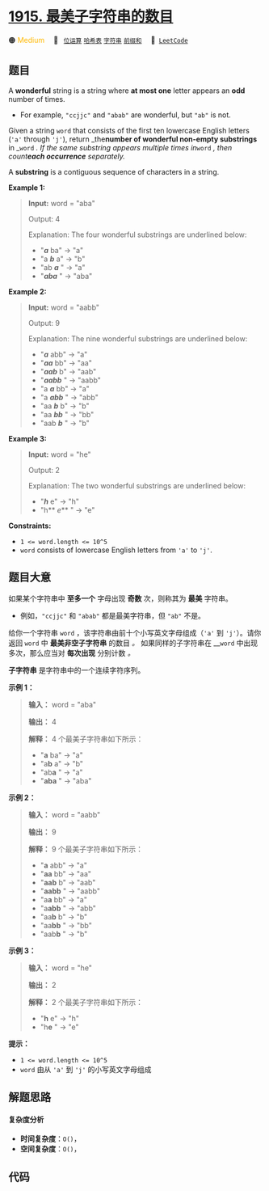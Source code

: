 # [1915. 最美子字符串的数目](https://leetcode.com/problems/number-of-wonderful-substrings)

🟠 <font color=#ffb800>Medium</font>&emsp; 🔖&ensp; [`位运算`](/tag/bit-manipulation.md) [`哈希表`](/tag/hash-table.md) [`字符串`](/tag/string.md) [`前缀和`](/tag/prefix-sum.md)&emsp; 🔗&ensp;[`LeetCode`](https://leetcode.com/problems/number-of-wonderful-substrings)

## 题目

A **wonderful** string is a string where **at most one** letter appears an
**odd** number of times.

  * For example, `"ccjjc"` and `"abab"` are wonderful, but `"ab"` is not.

Given a string `word` that consists of the first ten lowercase English letters
(`'a'` through `'j'`), return _the**number of wonderful non-empty substrings**
in _`word` _. If the same substring appears multiple times in_`word` _, then
count**each occurrence** separately._

A **substring** is a contiguous sequence of characters in a string.



**Example 1:**

> 
> 
> 
> 
> 
> **Input:** word = "aba"
> 
> Output: 4
> 
> Explanation: The four wonderful substrings are underlined below:
> - "_**a**_ ba" -> "a"
> - "a _**b**_ a" -> "b"
> - "ab _**a**_ " -> "a"
> - "_**aba**_ " -> "aba"

**Example 2:**

> 
> 
> 
> 
> 
> **Input:** word = "aabb"
> 
> Output: 9
> 
> Explanation: The nine wonderful substrings are underlined below:
> - "**_a_** abb" -> "a"
> - "_**aa**_ bb" -> "aa"
> - "_**aab**_ b" -> "aab"
> - "_**aabb**_ " -> "aabb"
> - "a _**a**_ bb" -> "a"
> - "a _**abb**_ " -> "abb"
> - "aa _**b**_ b" -> "b"
> - "aa _**bb**_ " -> "bb"
> - "aab _**b**_ " -> "b"

**Example 3:**

> 
> 
> 
> 
> 
> **Input:** word = "he"
> 
> Output: 2
> 
> Explanation: The two wonderful substrings are underlined below:
> - "**_h_** e" -> "h"
> - "h** _e_** " -> "e"

**Constraints:**

  * `1 <= word.length <= 10^5`
  * `word` consists of lowercase English letters from `'a'` to `'j'`.


## 题目大意

如果某个字符串中 **至多一个** 字母出现 **奇数** 次，则称其为 **最美** 字符串。

  * 例如，`"ccjjc"` 和 `"abab"` 都是最美字符串，但 `"ab"` 不是。

给你一个字符串 `word` ，该字符串由前十个小写英文字母组成（`'a'` 到 `'j'`）。请你返回 `word` 中 **最美非空子字符串** 的数目
_。_ 如果同样的子字符串在 __`word` 中出现多次，那么应当对 **每次出现** 分别计数 _。_

**子字符串** 是字符串中的一个连续字符序列。

**示例 1：**

> 
> 
> 
> 
> 
> **输入：** word = "aba"
> 
> **输出：** 4
> 
> **解释：** 4 个最美子字符串如下所示：
> - "**a** ba" -> "a"
> - "a**b** a" -> "b"
> - "ab**a** " -> "a"
> - "**aba** " -> "aba"
> 
> 

**示例 2：**

> 
> 
> 
> 
> 
> **输入：** word = "aabb"
> 
> **输出：** 9
> 
> **解释：** 9 个最美子字符串如下所示：
> - "**a** abb" -> "a"
> - "**aa** bb" -> "aa"
> - "**aab** b" -> "aab"
> - "**aabb** " -> "aabb"
> - "a**a** bb" -> "a"
> - "a**abb** " -> "abb"
> - "aa**b** b" -> "b"
> - "aa**bb** " -> "bb"
> - "aab**b** " -> "b"
> 
> 

**示例 3：**

> 
> 
> 
> 
> 
> **输入：** word = "he"
> 
> **输出：** 2
> 
> **解释：** 2 个最美子字符串如下所示：
> - "**h** e" -> "h"
> - "h**e** " -> "e"
> 
> 

**提示：**

  * `1 <= word.length <= 10^5`
  * `word` 由从 `'a'` 到 `'j'` 的小写英文字母组成


## 解题思路

#### 复杂度分析

- **时间复杂度**：`O()`，
- **空间复杂度**：`O()`，

## 代码

```javascript

```